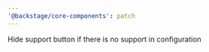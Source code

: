 ```yaml
---
'@backstage/core-components': patch
---
```


Hide support button if there is no support in configuration
